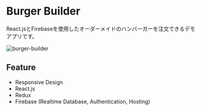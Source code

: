 # Burger Builder

React.jsとFirebaseを使用したオーダーメイドのハンバーガーを注文できるデモアプリです。

![burger-builder](https://www.kudolog.net/static/0a4f7fc58965f8c809e9c918c25ca5d0/11d19/burger-builder.png)

## Feature

- Responsive Design
- React.js
- Redux
- Firebase (Realtime Database, Authentication, Hosting)